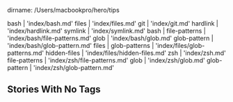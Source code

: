 dirname: /Users/macbookpro/hero/tips

bash                                               | 'index/bash.md'
files                                              | 'index/files.md'
git                                                | 'index/git.md'
hardlink                                           | 'index/hardlink.md'
symlink                                            | 'index/symlink.md'
bash                                               |
  file-patterns                                    | 'index/bash/file-patterns.md'
  glob                                             | 'index/bash/glob.md'
  glob-pattern                                     | 'index/bash/glob-pattern.md'
files                                              |
  glob-patterns                                    | 'index/files/glob-patterns.md'
  hidden-files                                     | 'index/files/hidden-files.md'
zsh                                                | 'index/zsh.md'
  file-patterns                                    | 'index/zsh/file-patterns.md'
  glob                                             | 'index/zsh/glob.md'
  glob-pattern                                     | 'index/zsh/glob-pattern.md'


 Stories With No Tags
----------------------


